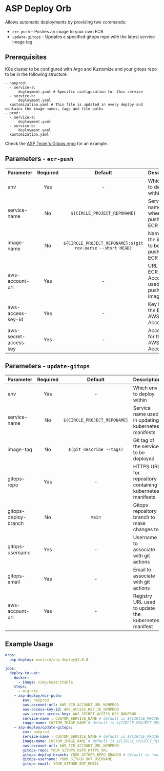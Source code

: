 # ASP Deploy Orb

Allows automatic deployments by providing two commands:

- `ecr-push` - Pushes an image to your own ECR
- `update-gitops` - Updates a specified gitops repo with the latest service image tag.

## Prerequisites

K8s cluster to be configured with Argo and Kustomize and your gitops repo to be in the following structure:

```
- nonprod:
  - service-a:
      deployment.yaml # Specific configuration for this service
  - service-b:
      deployment.yaml
  kustomization.yaml # This file is updated in every deploy and contains the image names, tags and file paths
- prod:
  - service-a:
      deployment.yaml
  - service-b:
      deployment.yaml
  kustomization.yaml
```

Check the [ASP Team's Gitops repo](https://github.com/ovotech/asp-gitops) for an example.

## Parameters - `ecr-push`

| Parameter             | Required |                          Default                           | Description                                           |
| --------------------- | :------: | :--------------------------------------------------------: | ----------------------------------------------------- |
| env                   |   Yes    |                             -                              | Which env to deploy within                            |
| service-name          |    No    |                `${CIRCLE_PROJECT_REPONAME}`                | Service name used when pushing to ECR repo            |
| image-name            |    No    | `${CIRCLE_PROJECT_REPONAME}:$(git rev-parse --short HEAD)` | Name of the image to be pushed to ECR                 |
| aws-account-url       |   Yes    |                             -                              | URL for the ECR AWS Account used to push the image to |
| aws-access-key-id     |   Yes    |                             -                              | Key ID for the ECR AWS Account                        |
| aws-secret-access-key |   Yes    |                             -                              | Access Key for the ECR AWS Account                    |

## Parameters - `update-gitops`

| Parameter            | Required |           Default            | Description                                              |
| -------------------- | :------: | :--------------------------: | -------------------------------------------------------- |
| env                  |   Yes    |              -               | Which env to deploy within                               |
| service-name         |    No    | `${CIRCLE_PROJECT_REPONAME}` | Service name used in updating kubernetes manifests       |
| image-tag            |    No    |   `$(git describe --tags)`   | Git tag of the service to be deployed                    |
| gitops-repo          |   Yes    |              -               | HTTPS URL for repository containing kubernetes manifests |
| gitops-deploy-branch |    No    |            `main`            | Gitops repository branch to make changes to              |
| gitops-username      |   Yes    |              -               | Username to associate with git actions                   |
| gitops-email         |   Yes    |              -               | Email to associate with git actions                      |
| aws-account-url      |   Yes    |              -               | Registry URL used to update the kubernetes manifest      |

## Example Usage

```yaml
orbs:
  asp-deploy: ovotech/asp-deploy@1.0.0

jobs:
  deploy-to-uat:
    docker:
      - image: cimg/base:stable
    steps:
      - migrate
    - asp-deploy/ecr-push:
        env: nonprod
        aws-account-url: AWS_ECR_ACCOUNT_URL_NONPROD
        aws-access-key-id: AWS_ACCESS_KEY_ID_NONPROD
        aws-secret-access-key: AWS_SECRET_ACCESS_KEY_NONPROD
        service-name : CUSTOM_SERVICE_NAME # default is ${CIRCLE_PROJECT_REPONAME}
        image-name: CUSTOM_IMAGE_NAME # default is ${CIRCLE_PROJECT_REPONAME}:$(git rev-parse --short HEAD)
    - asp-deploy/update-gitops:
        env: nonprod
        service-name : CUSTOM_SERVICE_NAME # default is ${CIRCLE_PROJECT_REPONAME}
        image-name: CUSTOM_IMAGE_NAME # default is ${CIRCLE_PROJECT_REPONAME}:$(git rev-parse --short HEAD)
        aws-account-url: AWS_ECR_ACCOUNT_URL_NONPROD
        gitops-repo: YOUR_GITOPS_REPO_HTTPS_URL
        gitops-deploy-branch: YOUR_GITOPS_REPO_BRANCH # default is "main"
        gitops-username: YOUR_GITHUB_BOT_USERNAME
        gitops-email: YOUR_GITHUB_BOT_EMAIL

```
